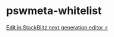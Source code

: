 # pswmeta-whitelist

[Edit in StackBlitz next generation editor ⚡️](https://stackblitz.com/~/github.com/TheMacroeconomicDao/pswmeta-whitelist)